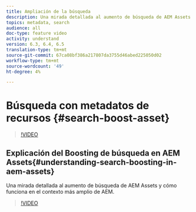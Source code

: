 ```yaml
---
title: Ampliación de la búsqueda
description: Una mirada detallada al aumento de búsqueda de AEM Assets y cómo funciona en el contexto más amplio de AEM.
topics: metadata, search
audience: all
doc-type: feature video
activity: understand
version: 6.3, 6.4, 6.5
translation-type: tm+mt
source-git-commit: 67ca08bf386a217807da3755d46abed225050d02
workflow-type: tm+mt
source-wordcount: '49'
ht-degree: 4%

---
```



# Búsqueda con metadatos de recursos {#search-boost-asset}

>[!VIDEO](https://video.tv.adobe.com/v/16766/?quality=12&learn=on)

## Explicación del Boosting de búsqueda en AEM Assets{#understanding-search-boosting-in-aem-assets}

Una mirada detallada al aumento de búsqueda de AEM Assets y cómo funciona en el contexto más amplio de AEM.

>[!VIDEO](https://video.tv.adobe.com/v/16770/?quality=12&learn=on)
